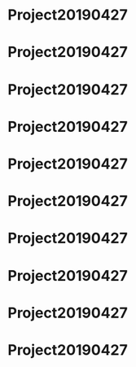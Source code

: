 # Project20190427
# Project20190427
# Project20190427
# Project20190427
# Project20190427
# Project20190427
# Project20190427
# Project20190427
# Project20190427
# Project20190427
